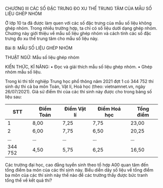 CHƯƠNG III
CÁC SỐ ĐẶC TRƯNG ĐO XU THẾ TRUNG TÂM CỦA MẪU SỐ LIỆU GHÉP NHÓM

Ở lớp 10 ta đã được làm quen với các số đặc trưng của mẫu số liệu không ghép nhóm. Trong nhiều trường hợp, ta chỉ có số liệu dưới dạng ghép nhóm. Chương này giới thiệu về mẫu số liệu ghép nhóm và cách tính các số đặc trưng đo xu thế trung tâm cho mẫu số liệu này.

Bài 8: MẪU SỐ LIỆU GHÉP NHÓM

THUẬT NGỮ:
Mẫu số liệu ghép nhóm

KIẾN THỨC, KĨ NĂNG:
• Đọc và giải thích mẫu số liệu ghép nhóm.
• Ghép nhóm mẫu số liệu.

Trong kì thi tốt nghiệp Trung học phổ thông năm 2021 đợt 1 có 344 752 thí sinh dự thi cả ba môn Toán, Vật lí, Hoá học (theo: vietnamnet.vn, ngày 26/07/2021). Giả sử điểm thi của các thí sinh này được cho trong bảng số liệu sau:

STT | Điểm Toán | Điểm Vật lí | Điểm Hoá học | Tổng điểm
-----|-----------|-------------|--------------|------------
1    | 8,00      | 7,25        | 7,75         | 23,00
2    | 6,00      | 7,75        | 6,50         | 20,25
...  | ...       | ...         | ...          | ...
344 752 | 4,50   | 5,75        | 6,25         | 16,50

Các trường đại học, cao đẳng tuyển sinh theo tổ hợp A00 quan tâm đến tổng điểm ba môn của các thí sinh này. Biểu diễn dãy số liệu về tổng điểm ba môn của các thí sinh này thế nào để các trường thấy được bức tranh tổng thể về kết quả thi?